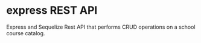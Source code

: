 # express REST API
 Express and Sequelize Rest API that performs CRUD operations on a school course catalog.
